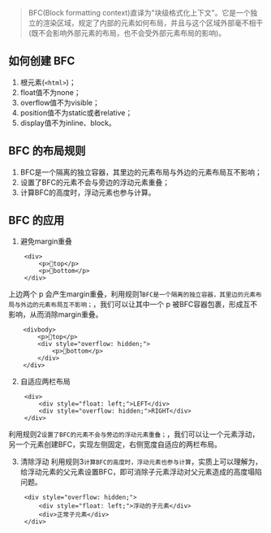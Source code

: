 > BFC(Block formatting context)直译为"块级格式化上下文"。它是一个独立的渲染区域，规定了内部的元素如何布局，并且与这个区域外部毫不相干(既不会影响外部元素的布局，也不会受外部元素布局的影响)。

## 如何创建 BFC
1. 根元素(`<html>`)；
2. float值不为none；
3. overflow值不为visible；
4. position值不为static或者relative；
5. display值不为inline、block。

## BFC 的布局规则
1. BFC是一个隔离的独立容器，其里边的元素布局与外边的元素布局互不影响；
2. 设置了BFC的元素不会与旁边的浮动元素重叠；
3. 计算BFC的高度时，浮动元素也参与计算。

## BFC 的应用
1. 避免margin重叠

        <div>
            <p>top</p>
            <p>bottom</p>
        </div>
  
上边两个 p 会产生margin重叠，利用规则1`BFC是一个隔离的独立容器，其里边的元素布局与外边的元素布局互不影响；`，我们可以让其中一个 p 被BFC容器包裹，形成互不影响，从而消除margin重叠。

        <divbody>
            <p>top</p>
            <div style="overflow: hidden;">
                <p>bottom</p>
            </div>
        </div>

2. 自适应两栏布局

        <div>
            <div style="float: left;">LEFT</div>
            <div style="overflow: hidden;">RIGHT</div>
        </div>

利用规则2`设置了BFC的元素不会与旁边的浮动元素重叠；`，我们可以让一个元素浮动，另一个元素创建BFC，实现左侧固定，右侧宽度自适应的两栏布局。

3. 清除浮动
利用规则3`计算BFC的高度时，浮动元素也参与计算`，实质上可以理解为，给浮动元素的父元素设置BFC，即可消除子元素浮动对父元素造成的高度塌陷问题。

        <div style="overflow: hidden;">
            <div style="float: left;">浮动的子元素</div>
            <div>正常子元素</div>
        </div>